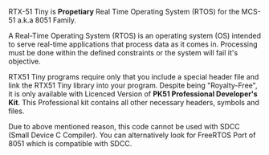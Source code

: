RTX-51 Tiny is **Propetiary** Real Time Operating System (RTOS) for the MCS-51 a.k.a 8051 Family. 

A Real-Time Operating System (RTOS) is an operating system (OS) intended to serve real-time applications that process data as it comes in. Processing must be done within the defined constraints or the system will fail it's objective.

RTX51 Tiny programs require only that you include a special header file and link the RTX51 Tiny library into your program. Despite being "Royalty-Free", it is only available with Licenced Version of **PK51 Professional Developer's Kit**. This Professional kit contains all other necessary headers, symbols and files.

Due to above mentioned reason, this code cannot be used with SDCC (Small Device C Compiler). You can alternatively look for FreeRTOS Port of 8051 which is compatible with SDCC.

